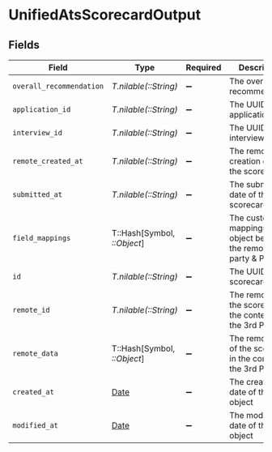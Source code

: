 # UnifiedAtsScorecardOutput


## Fields

| Field                                                                         | Type                                                                          | Required                                                                      | Description                                                                   |
| ----------------------------------------------------------------------------- | ----------------------------------------------------------------------------- | ----------------------------------------------------------------------------- | ----------------------------------------------------------------------------- |
| `overall_recommendation`                                                      | *T.nilable(::String)*                                                         | :heavy_minus_sign:                                                            | The overall recommendation                                                    |
| `application_id`                                                              | *T.nilable(::String)*                                                         | :heavy_minus_sign:                                                            | The UUID of the application                                                   |
| `interview_id`                                                                | *T.nilable(::String)*                                                         | :heavy_minus_sign:                                                            | The UUID of the interview                                                     |
| `remote_created_at`                                                           | *T.nilable(::String)*                                                         | :heavy_minus_sign:                                                            | The remote creation date of the scorecard                                     |
| `submitted_at`                                                                | *T.nilable(::String)*                                                         | :heavy_minus_sign:                                                            | The submission date of the scorecard                                          |
| `field_mappings`                                                              | T::Hash[Symbol, *::Object*]                                                   | :heavy_minus_sign:                                                            | The custom field mappings of the object between the remote 3rd party & Panora |
| `id`                                                                          | *T.nilable(::String)*                                                         | :heavy_minus_sign:                                                            | The UUID of the scorecard                                                     |
| `remote_id`                                                                   | *T.nilable(::String)*                                                         | :heavy_minus_sign:                                                            | The remote ID of the scorecard in the context of the 3rd Party                |
| `remote_data`                                                                 | T::Hash[Symbol, *::Object*]                                                   | :heavy_minus_sign:                                                            | The remote data of the scorecard in the context of the 3rd Party              |
| `created_at`                                                                  | [Date](https://ruby-doc.org/stdlib-2.6.1/libdoc/date/rdoc/Date.html)          | :heavy_minus_sign:                                                            | The created date of the object                                                |
| `modified_at`                                                                 | [Date](https://ruby-doc.org/stdlib-2.6.1/libdoc/date/rdoc/Date.html)          | :heavy_minus_sign:                                                            | The modified date of the object                                               |